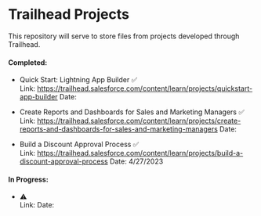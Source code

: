 # Trailhead Projects
This repository will serve to store files from projects developed through Trailhead.

#### Completed:
- Quick Start: Lightning App Builder ✅ <br>
Link: https://trailhead.salesforce.com/content/learn/projects/quickstart-app-builder
Date:

- Create Reports and Dashboards for Sales and Marketing Managers ✅ <br>
Link: https://trailhead.salesforce.com/content/learn/projects/create-reports-and-dashboards-for-sales-and-marketing-managers
Date:

- Build a Discount Approval Process ✅ <br>
Link: https://trailhead.salesforce.com/content/learn/projects/build-a-discount-approval-process
Date: 4/27/2023

#### In Progress:
-  ⚠ <br>
Link: 
Date: